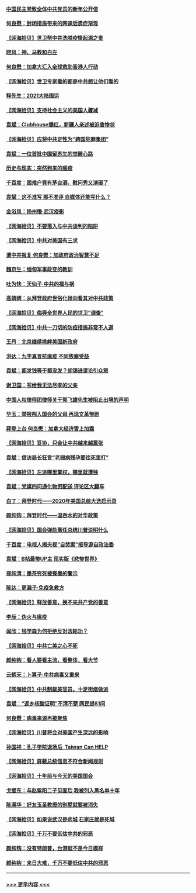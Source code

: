 #### [中国民主党致全体中共党员的新年公开信](../pages/nsc993/n12747581.md?t=02120901) 
#### [何良懋：封闭措施带来的网课后遗症渐现](../pages/nsc993/n12747478.md?t=02120901) 
#### [【网海拾贝】世卫帮中共洗脱疫情起源之责](../pages/nsc993/n12746838.md?t=02120901) 
#### [晓风：神、马教和白左](../pages/nsc993/n12746828.md?t=02120901) 
#### [何良懋：加拿大汇入全球救助香港人行动](../pages/nsc993/n12746719.md?t=02120901) 
#### [【网海拾贝】世卫专家看的都是中共想让他们看的](../pages/nsc993/n12744865.md?t=02120901) 
#### [释先生：2021大陆国运](../pages/nsc993/n12744813.md?t=02120901) 
#### [【网海拾贝】支持社会主义的美国人骤减](../pages/nsc993/n12742476.md?t=02120901) 
#### [袁斌：Clubhouse爆红，新疆人亲述被迫害惨状](../pages/nsc993/n12742407.md?t=02120901) 
#### [【网海拾贝】应将中共定性为“跨国犯罪集团”](../pages/nsc993/n12740430.md?t=02120901) 
#### [袁斌：一位首批中国留苏生的觉醒心路](../pages/nsc993/n12740396.md?t=02120901) 
#### [历史与现实：突然到来的瘟疫](../pages/nsc993/n12738507.md?t=02120901) 
#### [千百度：困难户竟有茅台酒，慰问秀又演砸了](../pages/nsc993/n12738362.md?t=02120901) 
#### [袁斌：这不准写 那不准评 自媒体还能写什么？](../pages/nsc993/n12737833.md?t=02120901) 
#### [金浴凤：扬州慢‧武汉疫影](../pages/nsc993/n12737248.md?t=02120901) 
#### [【网海拾贝】不要落入与中共谈判的陷阱](../pages/nsc993/n12735229.md?t=02120901) 
#### [【网海拾贝】中共对美国有三求](../pages/nsc993/n12735197.md?t=02120901) 
#### [遭中共报复 何良懋：加政府政治智慧不足](../pages/nsc993/n12734323.md?t=02120901) 
#### [魏京生：缅甸军事政变的教训](../pages/nsc993/n12732470.md?t=02120901) 
#### [吐为快：天仙子·中共的福与祸](../pages/nsc993/n12732165.md?t=02120901) 
#### [高婧婧：从拜登政府世俗化倾向看其对中共政策](../pages/nsc993/n12730028.md?t=02120901) 
#### [【网海拾贝】侮辱全世界人民的世卫“调查”](../pages/nsc993/n12727884.md?t=02120901) 
#### [【网海拾贝】中共一刀切的防疫措施非常不人道](../pages/nsc993/n12724879.md?t=02120901) 
#### [王丹：北京继续挑衅美国新政府](../pages/nsc993/n12722456.md?t=02120901) 
#### [洪达：九字真言抗瘟疫 不同族裔受益](../pages/nsc993/n12722448.md?t=02120901) 
#### [袁斌：都发钱等于都没发？胡锡进谬论引众怒](../pages/nsc993/n12722393.md?t=02120901) 
#### [谢卫国：写给我无法尽孝的父亲](../pages/nsc993/n12720325.md?t=02120901) 
#### [中国人权律师团律师关于郭飞雄先生被阻止出境的声明](../pages/nsc993/n12720203.md?t=02120901) 
#### [华玉：举报闯入国会的父母 再现文革惨剧](../pages/nsc993/n12719070.md?t=02120901) 
#### [拜登上台 何良懋：加拿大经济雪上加霜](../pages/nsc993/n12718943.md?t=02120901) 
#### [【网海拾贝】妥协，只会让中共越来越嚣张](../pages/nsc993/n12717392.md?t=02120901) 
#### [袁斌：信访局长狂言“老弱病残孕要往死里打”](../pages/nsc993/n12717343.md?t=02120901) 
#### [【网海拾贝】左派哪里掌权，哪里就遭殃](../pages/nsc993/n12715009.md?t=02120901) 
#### [袁斌：党媒四问通化物资配送 评论区大翻车](../pages/nsc993/n12714950.md?t=02120901) 
#### [白丁：拜登时代——2020年美国总统大选启示录](../pages/nsc993/n12714920.md?t=02120901) 
#### [颜纯钩：拜登时代——温吞水的对华政策](../pages/nsc993/n12713245.md?t=02120901) 
#### [【网海拾贝】国会弹劾离任总统川普说明什么](../pages/nsc993/n12712816.md?t=02120901) 
#### [千百度：电视人揭央视“自焚案”报导源自政法委](../pages/nsc993/n12709760.md?t=02120901) 
#### [袁斌：B站最惨UP主 现实版《悲惨世界》](../pages/nsc993/n12709686.md?t=02120901) 
#### [郑纯清：墨茶穷死被搽墨的警示](../pages/nsc993/n12709262.md?t=02120901) 
#### [陈达：更漏子·免疫急救方](../pages/nsc993/n12709244.md?t=02120901) 
#### [【网海拾贝】释放善意，换不来共产党的善意](../pages/nsc993/n12708361.md?t=02120901) 
#### [李辰：伪火与瘟疫](../pages/nsc993/n12707981.md?t=02120901) 
#### [闻欣：钱学森为何拒绝反对法轮功？](../pages/nsc993/n12707407.md?t=02120901) 
#### [【网海拾贝】中共亡美之心不死](../pages/nsc993/n12707621.md?t=02120901) 
#### [颜纯钩：看人要看主流，看整体，看大节](../pages/nsc993/n12707536.md?t=02120901) 
#### [云鹤天：卜算子‧中共病毒又重来](../pages/nsc993/n12707408.md?t=02120901) 
#### [【网海拾贝】中共制裁美官员，十足街痞做派](../pages/nsc993/n12705115.md?t=02120901) 
#### [袁斌：“返乡核酸证明”不清不楚 网民提81问](../pages/nsc993/n12704982.md?t=02120901) 
#### [何良懋：病毒来源再被聚焦](../pages/nsc993/n12704944.md?t=02120901) 
#### [【网海拾贝】川普将会对美国产生深远的影响](../pages/nsc993/n12703045.md?t=02120901) 
#### [孙国祥：孔子学院退场后  Taiwan Can HELP](../pages/nsc993/n12702430.md?t=02120901) 
#### [【网海拾贝】屏蔽总统信息不符合新闻规则](../pages/nsc993/n12699998.md?t=02120901) 
#### [【网海拾贝】十年前与今天的美国国会](../pages/nsc993/n12696993.md?t=02120901) 
#### [戈壁东：与赵紫阳二子见面后 我被列入黑名单十年](../pages/nsc993/n12696215.md?t=02120901) 
#### [陈满华：好友玉圣教授的别墅就要被消失](../pages/nsc993/n12695411.md?t=02120901) 
#### [【网海拾贝】如果说武汉是悲城 石家庄就是死城](../pages/nsc993/n12694589.md?t=02120901) 
#### [【网海拾贝】千万不要低估中共的邪恶](../pages/nsc993/n12692771.md?t=02120901) 
#### [颜纯钩：没有特朗普，台港就不是今日模样](../pages/nsc993/n12692678.md?t=02120901) 
#### [颜纯钩：来日大难，千万不要低估中共的邪恶](../pages/nsc993/n12692080.md?t=02120901) 

----
#### [ >>> 更早内容 <<< ](../indexes/nsc993-earlier.md)
